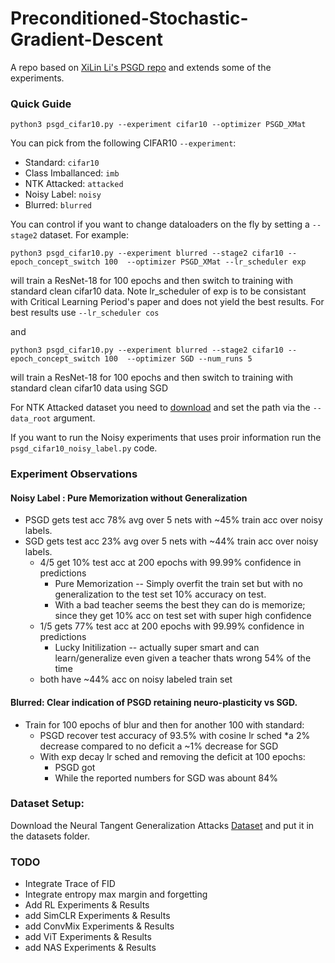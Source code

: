 # Preconditioned-Stochastic-Gradient-Descent
A repo based on [XiLin Li's PSGD repo](https://github.com/lixilinx/psgd_torch) and extends some of the experiments.




### Quick Guide

```shell
python3 psgd_cifar10.py --experiment cifar10 --optimizer PSGD_XMat
```
You can pick from the following CIFAR10 ```--experiment```:
* Standard: ```cifar10```
* Class Imballanced:  ```imb```
* NTK Attacked: ```attacked```
* Noisy Label:  ```noisy```
* Blurred:  ```blurred```

You can control if you want to change dataloaders on the fly by setting a ```--stage2``` dataset.
For example:

```shell
python3 psgd_cifar10.py --experiment blurred --stage2 cifar10 --epoch_concept_switch 100  --optimizer PSGD_XMat --lr_scheduler exp
```

will train a ResNet-18 for 100 epochs and then switch to training with standard clean cifar10 data. Note lr_scheduler of exp is to be consistant with Critical Learning Period's paper and does not yield the best results. For best results use ```--lr_scheduler cos```

and 

```shell
python3 psgd_cifar10.py --experiment blurred --stage2 cifar10 --epoch_concept_switch 100  --optimizer SGD --num_runs 5
```
will train a ResNet-18 for 100 epochs and then switch to training with standard clean cifar10 data using SGD

For NTK Attacked dataset you need to [download](https://drive.google.com/drive/folders/1OD54_gK6wnhyVwQGnHs7vIsKVOL-48zd?usp=share_link) and set the path via the  ```--data_root``` argument.

If you want to run the Noisy experiments that uses proir information run the ```psgd_cifar10_noisy_label.py``` code.


### Experiment Observations 
#### Noisy Label : Pure Memorization without Generalization 
  * PSGD gets test acc 78% avg over 5 nets with ~45% train acc over noisy labels. 
  * SGD gets test acc 23% avg over 5 nets with ~44% train acc over noisy labels.
    * 4/5 get 10% test acc at 200 epochs with 99.99% confidence in predictions 
      * Pure Memorization -- Simply overfit the train set but with no generalization to the test set 10% accuracy on test. 
      * With a bad teacher seems the best they can do is memorize; since they get 10% acc on test set with super high confidence
    * 1/5 gets 77% test acc at 200 epochs with 99.99% confidence in predictions 
      * Lucky Initilization -- actually super smart and can learn/generalize even given a teacher thats wrong 54% of the time
    * both have ~44% acc on noisy labeled train set 
    
#### Blurred: Clear indication of PSGD retaining neuro-plasticity vs SGD.
  * Train for 100 epochs of blur and then for another 100 with standard: 
    * PSGD recover test accuracy of 93.5% with cosine lr sched
      *a 2% decrease compared to no deficit a ~1% decrease for SGD
    * With exp decay lr sched and removing the deficit at 100 epochs:
      * PSGD got
      * While the reported numbers for SGD was abount 84% 


### Dataset Setup:
Download the Neural Tangent Generalization Attacks [Dataset](https://drive.google.com/drive/folders/1OD54_gK6wnhyVwQGnHs7vIsKVOL-48zd?usp=share_link) and put it in the datasets folder.

### TODO
* Integrate Trace of FID
* Integrate entropy max margin and forgetting 
* Add RL Experiments & Results
* add SimCLR Experiments & Results
* add ConvMix Experiments & Results
* add ViT Experiments & Results
* add NAS Experiments & Results
